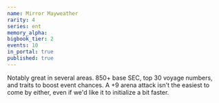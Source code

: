 ```yaml
---
name: Mirror Mayweather
rarity: 4
series: ent
memory_alpha:
bigbook_tier: 2
events: 10
in_portal: true
published: true
---
```


Notably great in several areas. 850+ base SEC, top 30 voyage numbers, and traits to boost event chances. A +9 arena attack isn't the easiest to come by either, even if we'd like it to initialize a bit faster.
